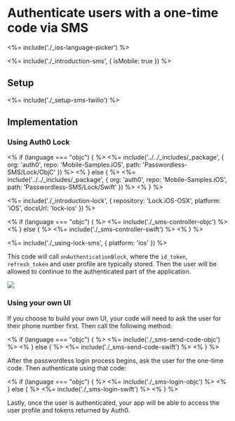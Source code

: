 # Authenticate users with a one-time code via SMS

<%= include('./_ios-language-picker') %>

<%= include('./_introduction-sms', { isMobile: true }) %>

## Setup

<%= include('./_setup-sms-twilio') %>

## Implementation

### Using Auth0 Lock

<% if (language === "objc") { %>
<%= include('../../_includes/_package', {
  org: 'auth0',
  repo: 'Mobile-Samples.iOS',
  path: 'Passwordless-SMS/Lock/ObjC'
}) %>
<% } else { %>
<%= include('../../_includes/_package', {
  org: 'auth0',
  repo: 'Mobile-Samples.iOS',
  path: 'Passwordless-SMS/Lock/Swift'
}) %>
<% } %>

<%= include('./_introduction-lock', { repository: 'Lock.iOS-OSX', platform: 'iOS', docsUrl: 'lock-ios' }) %>

<% if (language === "objc") { %>
<%= include('./_sms-controller-objc') %>
<% } else { %>
<%= include('./_sms-controller-swift') %>
<% } %>

<%= include('./_using-lock-sms', { platform: 'ios' }) %>

This code will call `onAuthenticationBlock`, where the `id_token`, `refresh_token` and user profile are typically stored. Then the user will be allowed to continue to the authenticated part of the application.

![](/media/articles/connections/passwordless/passwordless-sms-enter-code-ios.png)

### Using your own UI

If you choose to build your own UI, your code will need to ask the user for their phone number first. Then call the following method:

<% if (language === "objc") { %>
<%= include('./_sms-send-code-objc') %>
<% } else { %>
<%= include('./_sms-send-code-swift') %>
<% } %>

After the passwordless login process begins, ask the user for the one-time code. Then authenticate using that code:

<% if (language === "objc") { %>
<%= include('./_sms-login-objc') %>
<% } else { %>
<%= include('./_sms-login-swift') %>
<% } %>

Lastly, once the user is authenticated, your app will be able to access the user profile and tokens returned by Auth0.
